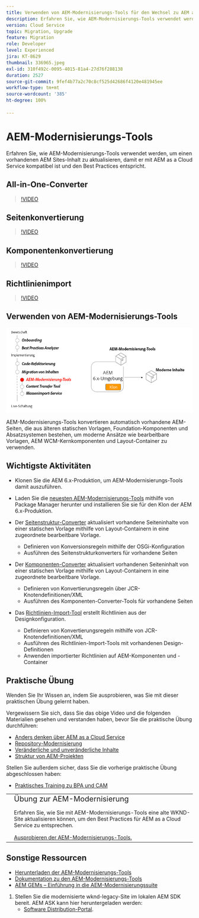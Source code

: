 ```yaml
---
title: Verwenden von AEM-Modernisierungs-Tools für den Wechsel zu AEM as a Cloud Service
description: Erfahren Sie, wie AEM-Modernisierungs-Tools verwendet werden, um ein vorhandenes AEM-Projekt und einen vorhandenen Inhalt zu aktualisieren, um so mit AEM as a Cloud Service kompatibel zu sein.
version: Cloud Service
topic: Migration, Upgrade
feature: Migration
role: Developer
level: Experienced
jira: KT-8629
thumbnail: 336965.jpeg
exl-id: 310f492c-0095-4015-81a4-27d76f288138
duration: 2527
source-git-commit: 9fef4b77a2c70c8cf525d42686f4120e481945ee
workflow-type: tm+mt
source-wordcount: '385'
ht-degree: 100%

---
```



# AEM-Modernisierungs-Tools

Erfahren Sie, wie AEM-Modernisierungs-Tools verwendet werden, um einen vorhandenen AEM Sites-Inhalt zu aktualisieren, damit er mit AEM as a Cloud Service kompatibel ist und den Best Practices entspricht.

## All-in-One-Converter

>[!VIDEO](https://video.tv.adobe.com/v/338802?quality=12&learn=on)

## Seitenkonvertierung

>[!VIDEO](https://video.tv.adobe.com/v/338799?quality=12&learn=on)

## Komponentenkonvertierung

>[!VIDEO](https://video.tv.adobe.com/v/338788?quality=12&learn=on)

## Richtlinienimport

>[!VIDEO](https://video.tv.adobe.com/v/338797?quality=12&learn=on)

## Verwenden von AEM-Modernisierungs-Tools

![Lebenszyklus von AEM-Modernisierungs-Tools](./assets/aem-modernization-tools.png)

AEM-Modernisierungs-Tools konvertieren automatisch vorhandene AEM-Seiten, die aus älteren statischen Vorlagen, Foundation-Komponenten und Absatzsystemen bestehen, um moderne Ansätze wie bearbeitbare Vorlagen, AEM WCM-Kernkomponenten und Layout-Container zu verwenden.

## Wichtigste Aktivitäten

+ Klonen Sie die AEM 6.x-Produktion, um AEM-Modernisierungs-Tools damit auszuführen.
+ Laden Sie die [neuesten AEM-Modernisierungs-Tools](https://github.com/adobe/aem-modernize-tools/releases/latest) mithilfe von Package Manager herunter und installieren Sie sie für den Klon der AEM 6.x-Produktion.

+ Der [Seitenstruktur-Converter](https://opensource.adobe.com/aem-modernize-tools/pages/structure/about.html) aktualisiert vorhandene Seiteninhalte von einer statischen Vorlage mithilfe von Layout-Containern in eine zugeordnete bearbeitbare Vorlage.
   + Definieren von Konversionsregeln mithilfe der OSGi-Konfiguration
   + Ausführen des Seitenstrukturkonverters für vorhandene Seiten

+ Der [Komponenten-Converter](https://opensource.adobe.com/aem-modernize-tools/pages/component/about.html) aktualisiert vorhandenen Seiteninhalt von einer statischen Vorlage mithilfe von Layout-Containern in eine zugeordnete bearbeitbare Vorlage.
   + Definieren von Konvertierungsregeln über JCR-Knotendefinitionen/XML
   + Ausführen des Komponenten-Converter-Tools für vorhandene Seiten

+ Das [Richtlinien-Import-Tool](https://opensource.adobe.com/aem-modernize-tools/pages/policy/about.html) erstellt Richtlinien aus der Designkonfiguration.
   + Definieren von Konvertierungsregeln mithilfe von JCR-Knotendefinitionen/XML
   + Ausführen des Richtlinien-Import-Tools mit vorhandenen Design-Definitionen
   + Anwenden importierter Richtlinien auf AEM-Komponenten und -Container

## Praktische Übung

Wenden Sie Ihr Wissen an, indem Sie ausprobieren, was Sie mit dieser praktischen Übung gelernt haben.

Vergewissern Sie sich, dass Sie das obige Video und die folgenden Materialien gesehen und verstanden haben, bevor Sie die praktische Übung durchführen:

+ [Anders denken über AEM as a Cloud Service](./introduction.md)
+ [Repository-Modernisierung](./repository-modernization.md)
+ [Veränderliche und unveränderliche Inhalte](../../developing/basics/mutable-immutable.md)
+ [Struktur von AEM-Projekten](https://experienceleague.adobe.com/docs/experience-manager-cloud-service/implementing/developing/aem-project-content-package-structure.html?lang=de)

Stellen Sie außerdem sicher, dass Sie die vorherige praktische Übung abgeschlossen haben:

+ [Praktisches Training zu BPA und CAM](./bpa-and-cam.md#hands-on-exercise)

<table style="border-width:0">
    <tr>
        <td style="width:150px">
            <a  rel="noreferrer"
                target="_blank"
                href="https://github.com/adobe/aem-cloud-engineering-video-series-exercises/tree/session2-migration#bootcamp---session-2-migration-methodology"><img alt="Praktische GitHub-Repository-Übung" src="./assets/github.png"/>
            </a>        
        </td>
        <td style="width:100%;margin-bottom:1rem;">
            <div style="font-size:1.25rem;font-weight:400;">Übung zur AEM-Modernisierung</div>
            <p style="margin:1rem 0">
                Erfahren Sie, wie Sie mit AEM-Modernisierungs-Tools eine alte WKND-Site aktualisieren können, um den Best Practices für AEM as a Cloud Service zu entsprechen.
            </p>
            <a  rel="noreferrer"
                target="_blank"
                href="https://github.com/adobe/aem-cloud-engineering-video-series-exercises/tree/session2-migration#bootcamp---session-2-migration-methodology" class="spectrum-Button spectrum-Button--primary spectrum-Button--sizeM">
<span class="spectrum-Button-label has-no-wrap has-text-weight-bold">Ausprobieren der AEM-Modernisierungs-Tools.</span>
</a>
        </td>
    </tr>
</table>

## Sonstige Ressourcen

+ [Herunterladen der AEM-Modernisierungs-Tools](https://github.com/adobe/aem-modernize-tools/releases/latest)
+ [Dokumentation zu den AEM-Modernisierungs-Tools](https://opensource.adobe.com/aem-modernize-tools/)
+ [AEM GEMs – Einführung in die AEM-Modernisierungssuite](https://helpx.adobe.com/de/experience-manager/kt/eseminars/gems/Introducing-the-AEM-Modernization-Suite.html)

1. Stellen Sie die modernisierte wknd-legacy-Site im lokalen AEM SDK bereit. AEM ASK kann hier heruntergeladen werden:
   + [Software Distribution-Portal](https://experience.adobe.com/#/downloads/content/software-distribution/en/general.html).

